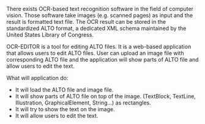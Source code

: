 There exists OCR-based text recognition software in the field of computer vision.
Those software take images (e.g. scanned pages) as input and the result is formatted text file.
The OCR result can be stored in the standardized ALTO format, a dedicated XML schema maintained by the United States Library of Congress.

OCR-EDITOR is a tool for editing ALTO files. It is a web-based application that allows users to edit ALTO files.
User can upload an image file with corresponding ALTO file and the application will show parts of ALTO file and allow users to edit the text.

What will application do:
  - It will load the ALTO file and image file.
  - It will show parts of ALTO file on top of the image. (TextBlock, TextLine, Illustration, GraphicalElement, String...) as rectangles.
  - It will try to show the text on the image.
  - It will allow users to edit the text.
